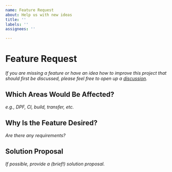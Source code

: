 ```yaml
---
name: Feature Request
about: Help us with new ideas
title: ''
labels: ''
assignees: ''

---
```


# Feature Request

_If you are missing a feature or have an idea how to improve this project that should first be discussed, please feel free to open up a [discussion](https://github.com/eclipse-dataspaceconnector/DataSpaceConnector/discussions/categories/ideas)._

## Which Areas Would Be Affected?
_e.g., DPF, CI, build, transfer, etc._

## Why Is the Feature Desired?
_Are there any requirements?_

## Solution Proposal
_If possible, provide a (brief!) solution proposal._
